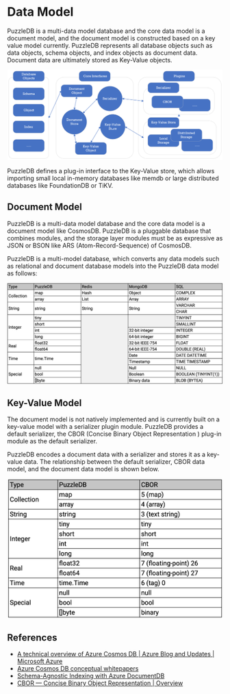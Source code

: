 # Data Model

PuzzleDB is a multi-data model database and the core data model is a document model, and the document model is constructed based on a key value model currently. PuzzleDB represents all database objects such as data objects, schema objects, and index objects as document data. Document data are ultimately stored as Key-Value objects.

![](img/storage.png)

PuzzleDB defines a plug-in interface to the Key-Value store, which allows importing small local in-memory databases like memdb or large distributed databases like FoundationDB or TiKV.

## Document Model

PuzzleDB is a multi-data model database and the core data model is a document model like CosmosDB. PuzzleDB is a pluggable database that combines modules, and the storage layer modules must be as expressive as JSON or BSON like ARS (Atom-Record-Sequence) of CosmosDB.

PuzzleDB is a multi-model database, which converts any data models such as relational and document database models into the PuzzleDB data model as follows:

![](img/core-db-model.png)

## Key-Value Model

The document model is not natively implemented and is currently built on a key-value model with a serializer plugin module. PuzzleDB provides a default serializer, the CBOR (Concise Binary Object Representation ) plug-in module as the default serializer.

PuzzleDB encodes a document data with a serializer and stores it as a key-value data. The relationship between the default serializer, CBOR data model, and the document data model is shown below.

![](img/core-cbor-model.png)

## References
- [A technical overview of Azure Cosmos DB | Azure Blog and Updates | Microsoft Azure](https://azure.microsoft.com/en-gb/blog/a-technical-overview-of-azure-cosmos-db/)
- [Azure Cosmos DB conceptual whitepapers](https://learn.microsoft.com/en-us/azure/cosmos-db/whitepapers)
- [Schema-Agnostic Indexing with Azure DocumentDB](https://www.vldb.org/pvldb/vol8/p1668-shukla.pdf)
- [CBOR — Concise Binary Object Representation | Overview](http://cbor.io/)


